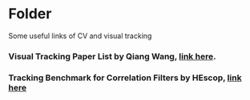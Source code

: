 # Folder
Some useful links of CV and visual tracking
### Visual Tracking Paper List by Qiang Wang, [link here](https://github.com/foolwood/benchmark_results).
### Tracking Benchmark for Correlation Filters by HEscop, [link here](https://github.com/HEscop/TBCF)
